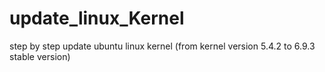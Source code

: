# update_linux_Kernel
step by step update ubuntu linux kernel (from kernel version 5.4.2 to 6.9.3 stable version)
